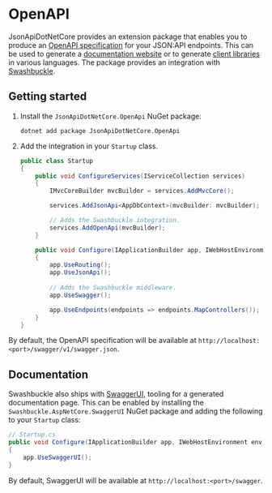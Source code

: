 # OpenAPI

JsonApiDotNetCore provides an extension package that enables you to produce an [OpenAPI specification](https://swagger.io/specification/) for your JSON:API endpoints. This can be used to generate a [documentation website](https://swagger.io/tools/swagger-ui/) or to generate [client libraries](https://openapi-generator.tech/docs/generators/) in various languages. The package provides an integration with [Swashbuckle](https://github.com/domaindrivendev/Swashbuckle.AspNetCore).


## Getting started

1.  Install the `JsonApiDotNetCore.OpenApi` NuGet package:

    ```
    dotnet add package JsonApiDotNetCore.OpenApi
    ```

2.  Add the integration in your `Startup` class.

    ```c#
    public class Startup
    {
        public void ConfigureServices(IServiceCollection services)
        {
            IMvcCoreBuilder mvcBuilder = services.AddMvcCore();

            services.AddJsonApi<AppDbContext>(mvcBuilder: mvcBuilder);

            // Adds the Swashbuckle integration.
            services.AddOpenApi(mvcBuilder);
        }

        public void Configure(IApplicationBuilder app, IWebHostEnvironment env)
        {
            app.UseRouting();
            app.UseJsonApi();
        
            // Adds the Swashbuckle middleware.
            app.UseSwagger();

            app.UseEndpoints(endpoints => endpoints.MapControllers());
        }
    }
    ```

By default, the OpenAPI specification will be available at `http://localhost:<port>/swagger/v1/swagger.json`.

## Documentation

Swashbuckle also ships with [SwaggerUI](https://swagger.io/tools/swagger-ui/), tooling for a generated documentation page. This can be enabled by installing the `Swashbuckle.AspNetCore.SwaggerUI` NuGet package and adding the following to your `Startup` class:

```c#
// Startup.cs
public void Configure(IApplicationBuilder app, IWebHostEnvironment env)
{
    app.UseSwaggerUI();
}
```

By default, SwaggerUI will be available at `http://localhost:<port>/swagger`.

